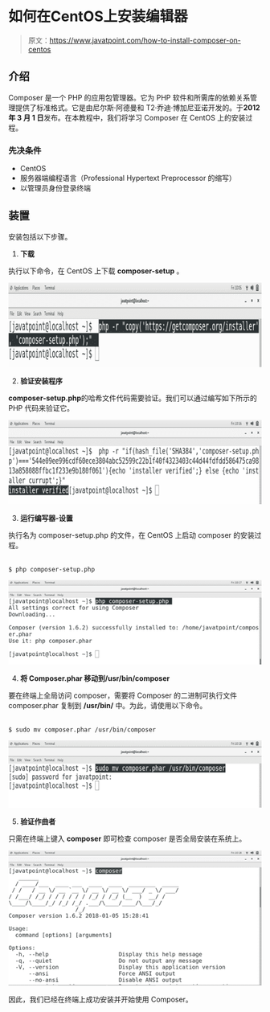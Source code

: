 # 如何在CentOS上安装编辑器

> 原文：<https://www.javatpoint.com/how-to-install-composer-on-centos>

## 介绍

Composer 是一个 PHP 的应用包管理器。它为 PHP 软件和所需库的依赖关系管理提供了标准格式。它是由尼尔斯·阿德曼和 T2·乔迪·博加尼亚诺开发的。于**2012 年 3 月 1 日**发布。在本教程中，我们将学习 Composer 在 CentOS 上的安装过程。

### 先决条件

*   CentOS
*   服务器端编程语言（Professional Hypertext Preprocessor 的缩写）
*   以管理员身份登录终端

## 装置

安装包括以下步骤。

1) **下载**

执行以下命令，在 CentOS 上下载 **composer-setup** 。

![CentOS How to Install Composer on CentOS 1](img/86dd47c12d0f1051d4603400ee0309ee.png)

2) **验证安装程序**

**composer-setup.php**的哈希文件代码需要验证。我们可以通过编写如下所示的 PHP 代码来验证它。

![CentOS How to Install Composer on CentOS 2](img/8241bb3d0dff84d60d3c7ed29cc949e3.png)

3) **运行编写器-设置**

执行名为 composer-setup.php 的文件，在 CentOS 上启动 composer 的安装过程。

```

$ php composer-setup.php

```

![CentOS How to Install Composer on CentOS 3](img/706b6bd268b6cddeb5efed7a62315621.png)

4) **将 Composer.phar 移动到/usr/bin/composer**

要在终端上全局访问 composer，需要将 Composer 的二进制可执行文件 composer.phar 复制到 **/usr/bin/** 中。为此，请使用以下命令。

```

$ sudo mv composer.phar /usr/bin/composer 

```

![CentOS How to Install Composer on CentOS 4](img/048f7a82ff170e7a5ff7eff18271db27.png)

5) **验证作曲者**

只需在终端上键入 **composer** 即可检查 composer 是否全局安装在系统上。

![CentOS How to Install Composer on CentOS 5](img/19df2b661a2edc282f73eff879b0032d.png)

因此，我们已经在终端上成功安装并开始使用 Composer。